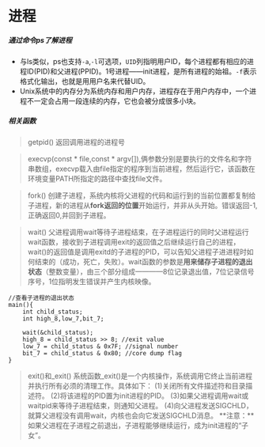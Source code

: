 # 进程

##### 通过命令ps了解进程
* 与ls类似，ps也支持`-a`,`-l`可选项，`UID`列指明用户ID，每个进程都有相应的进程ID(PID)和父进程(PPID)。1号进程——init进程，是所有进程的始祖。`-f`表示格式化输出，也就是用用户名来代替UID。
* Unix系统中的内存分为系统内存和用户内存，进程存在于用户内存中，一个进程不一定会占用一段连续的内存，它也会被分成很多小块。 



##### 相关函数
> getpid() 返回调用进程的进程号

> execvp(const * file,const * argv[]),俩参数分别是要执行的文件名和字符串数组，execvp载入由file指定的程序到当前进程，然后运行它，该函数在环境变量PATH所指定的路径中查找file文件。

> fork() 创建子进程，系统内核将父进程的代码和运行到的当前位置都复制给子进程，新的进程从**fork返回的位置**开始运行，并非从头开始。错误返回-1,正确返回0,并回到子进程。

> wait() 父进程调用wait等待子进程结束，在子进程运行的同时父进程运行wait函数，接收到子进程调用exit的返回值之后继续运行自己的进程，wait()的返回值是调用exitd的子进程的PID，可以告知父进程子进进程时如何结束的（成功，死亡，失败）。wait函数的参数是**用来储存子进程的退出状态**（整数变量），由三个部分组成————8位记录退出值，7位记录信号序号，1位指明发生错误并产生内核映像。

```
//查看子进程的退出状态
main(){
    int child_status;
    int high_8,low_7,bit_7;

    wait(&child_status);
    high_8 = child_status >> 8; //exit value
    low_7 = child_status & 0x7F; //signal number
    bit_7 = child_status & 0x80; //core dump flag
}
```
> exit()和_exit() 
> 系统函数_exit()是一个内核操作，系统调用它终止当前进程并执行所有必须的清理工作。具体如下：
> (1)关闭所有文件描述符和目录描述符。
> (2)将该进程的PID置为init进程的PID。
> (3)如果父进程调用wait或waitpid来等待子进程结束，则通知父进程。
> (4)向父进程发送SIGCHLD，就算父进程没有调用wait，内核也会向它发送SIGCHLD消息。
> **注意：**如果父进程在子进程之前退出，子进程能够继续运行，成为init进程的“子女”。